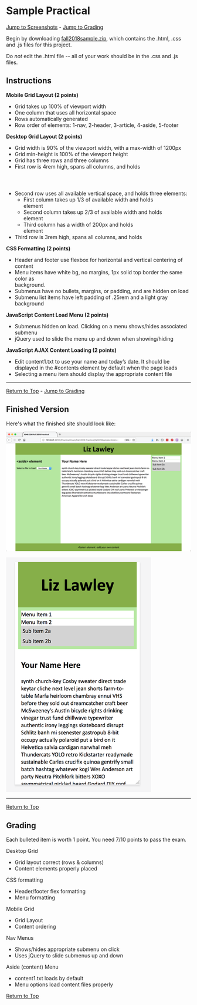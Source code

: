 # Sample Practical

[Jump to Screenshots](#finished-version) - [Jump to Grading](#grading)

Begin by downloading [fall2018sample.zip](fall2018sample.zip), which contains the .html, .css and .js files for this project. 

Do *not* edit the .html file -- all of your work should be in the .css and .js files. 

## Instructions

**Mobile Grid Layout (2 points)**
- Grid takes up 100% of viewport width
- One column that uses all horizontal space
- Rows automatically generated
- Row order of elements: 1-nav, 2-header, 3-article, 4-aside, 5-footer

**Desktop Grid Layout (2 points)**
- Grid width is 90% of the viewport width, with a max-width of 1200px
- Grid min-height is 100% of the viewport height
- Grid has three rows and three columns
- First row is 4rem high, spans all columns, and holds <header>
- Second row uses all available vertical space, and holds three elements:
    - First column takes up 1/3 of available width and holds <aside> element
    - Second column takes up 2/3 of available width and holds <article> element
    - Third column has a width of 200px and holds <nav> element
- Third row is 3rem high, spans all columns, and  holds <footer>

**CSS Formatting (2 points)**
- Header and footer use flexbox for horizontal and vertical centering of content
- Menu items have white bg, no margins, 1px solid top border the same color as <nav> background.
- Submenus have no bullets, margins, or padding, and are hidden on load
- Submenu list items have left padding of .25rem and a light gray background

**JavaScript Content Load Menu (2 points)**
- Submenus hidden on load. Clicking on a menu shows/hides associated submenu
- jQuery used to slide the menu up and down when showing/hiding

**JavaScript AJAX Content Loading (2 points)**
- Edit content1.txt to use your name and today’s date. It should be displayed in the #contents element by default when the page loads
- Selecting a menu item should display the appropriate content file
---
[Return to Top](#sample-practical) - [Jump to Grading](#grading)

## Finished Version
Here's what the finished site should look like:

![Desktop Layout](desktop.png)

![Mobile Layout](mobile.png)
 
---
[Return to Top](#sample-practical) 

## Grading

Each bulleted item is worth 1 point. You need 7/10 points to pass the exam. 

Desktop Grid
- Grid layout correct (rows & columns)
- Content elements properly placed
	
CSS formatting
- Header/footer flex formatting
- Menu formatting
	
Mobile Grid
- Grid Layout
- Content ordering
	
Nav Menus
- Shows/hides appropriate submenu on click
- Uses jQuery to slide submenus up and down
	
Aside (content) Menu
- content1.txt loads by default
- Menu options load content files properly
	
[Return to Top](#sample-practical) 

 

 

 
